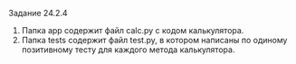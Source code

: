 Задание 24.2.4

1) Папка app содержит файл calc.py с кодом калькулятора.
2) Папка tests содержит файл test.py, в котором написаны по одиному позитивному тесту для каждого метода калькулятора.

